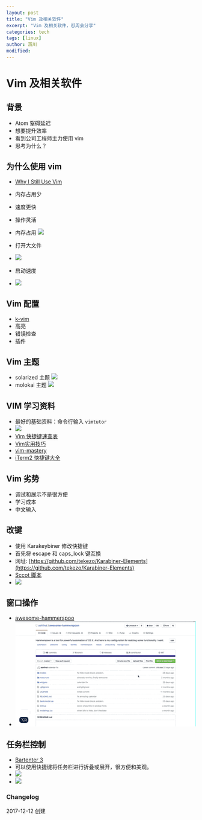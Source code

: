 ```yaml
---
layout: post
title: "Vim 及相关软件"
excerpt: "Vim 及相关软件，怼周会分享"
categories: tech
tags: [linux]
author: 沥川
modified:
---
```

# Vim 及相关软件
## 背景

* Atom 窒碍延迟
* 想要提升效率
* 看到公司工程师主力使用 vim
* 思考为什么？

## 为什么使用 vim
* [Why I Still Use Vim](https://medium.com/@caspervonb/why-i-still-use-vim-67afd76b4db6)
* 内存占用少
* 速度更快
* 操作灵活

* 内存占用
![](https://cdn-images-1.medium.com/max/1600/1*ZdqL3eJXV4v-ZlkDKJIlNg.png)
* 打开大文件
* ![](https://ws3.sinaimg.cn/large/006tKfTcly1fmaot9xgnxj30rc0gwwfc.jpg)
* 启动速度
* ![](https://cdn-images-1.medium.com/max/1600/1*nWL-IyPzxygwIKBkhvuzQA.png)

## Vim 配置

* [k-vim](https://github.com/wklken/k-vim)
* 高亮
* 错误检查
* 插件

## Vim 主题
* solarized 主题
![](https://ws4.sinaimg.cn/large/006tKfTcgy1fmaox9ywplj30t00ja76e.jpg)
* molokai 主题
![](https://ws3.sinaimg.cn/large/006tKfTcgy1fmbfnchgoaj30t00ja76i.jpg)

## VIM 学习资料
* 最好的基础资料：命令行输入 `vimtutor`
* ![](https://ws2.sinaimg.cn/large/006tNc79ly1fmdqowpifuj30qp0r1q71.jpg)
* [Vim 快捷键速查表](https://linux.cn/article-8144-1.html)
* [Vim实用技巧](https://book.douban.com/subject/25869486/)
* [vim-mastery](https://laracasts.com/series/vim-mastery)
* [iTerm2 快捷键大全](https://cnbin.github.io/blog/2015/06/20/iterm2-kuai-jie-jian-da-quan/)


## Vim 劣势
* 调试和展示不是很方便
* 学习成本
* 中文输入


## 改键

* 使用 Karakeybiner 修改快捷键
* 首先将 escape 和 caps_lock 键互换
* 网址: [https://github.com/tekezo/Karabiner-Elements](https://github.com/tekezo/Karabiner-Elements)
* [Sccot 脚本](https://gist.github.com/scottming/e6199cea58fa787b17dac1d4af31f43c)
* ![](https://ws4.sinaimg.cn/large/006tKfTcly1fmanxph4yoj31jk0vs79w.jpg)


## 窗口操作

* [awesome-hammerspoo](https://github.com/ashfinal/awesome-hammerspoon)
* ![](https://github.com/ashfinal/bindata/raw/master/screenshots/awesome-hammerspoon-winresize.gif)

## 任务栏控制

* [Bartenter 3](https://www.macbartender.com/)
* 可以使用快捷键将任务栏进行折叠或展开，很方便和美观。
* ![](https://ws3.sinaimg.cn/large/006tKfTcgy1fmbfrjnep0j318w01cwf6.jpg)
* ![](https://ws4.sinaimg.cn/large/006tKfTcgy1fmbfrs7xtnj318k0140sy.jpg)



### Changelog
2017-12-12 创建
